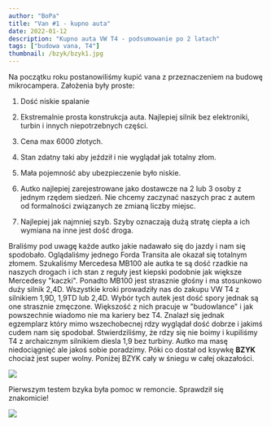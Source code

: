 ```yaml
---
author: "BoPa"
title: "Van #1 - kupno auta"
date: 2022-01-12
description: "Kupno auta VW T4 - podsumowanie po 2 latach"
tags: ["budowa vana, T4"]
thumbnail: /bzyk/bzyk1.jpg
---
```


Na początku roku postanowiliśmy kupić vana z przeznaczeniem na budowę mikrocampera. Założenia były proste:

1. Dość niskie spalanie 

2. Ekstremalnie prosta konstrukcja auta. Najlepiej silnik bez elektroniki, turbin i innych niepotrzebnych części.

3. Cena max 6000 złotych.

4. Stan zdatny taki aby jeździł i nie wyglądał jak totalny złom.

5. Mała pojemność aby ubezpieczenie było niskie.

6. Autko najlepiej zarejestrowane jako dostawcze na 2 lub 3 osoby z jednym rzędem siedzeń. Nie chcemy zaczynać naszych prac z autem od formalności związanych ze zmianą liczby miejsc.

7. Najlepiej jak najmniej szyb. Szyby oznaczają dużą stratę ciepła a ich wymiana na inne jest dość droga.

Braliśmy pod uwagę każde autko jakie nadawało się do jazdy i nam się spodobało. Oglądaliśmy jednego Forda Transita ale okazał się totalnym złomem. Szukaliśmy Mercedesa MB100 ale autka te są dość rzadkie na naszych drogach i ich stan z reguły jest kiepski podobnie jak większe Mercedesy "kaczki". Ponadto MB100 jest strasznie głośny i ma stosunkowo duży silnik 2,4D. Wszystkie kroki prowadziły nas do zakupu VW T4 z silnikiem 1,9D, 1,9TD lub 2,4D. Wybór tych autek jest dość spory jednak są one strasznie zmęczone. Większość z nich pracuje w "budowlance" i jak powszechnie wiadomo nie ma kariery bez T4. Znalazł się jednak egzemplarz który mimo wszechobecnej rdzy wyglądał dość dobrze i jakimś cudem nam się spodobał. Stwierdziliśmy, że rdzy się nie boimy i kupiliśmy T4 z archaicznym silnikiem diesla 1,9 bez turbiny. Autko ma masę niedociągnięć ale jakoś sobie poradzimy. Póki co dostał od ksywkę **BZYK** chociaż jest super wolny. Poniżej BZYK cały w śniegu w całej okazałości. 

![](/bzyk/bzyk1.jpg)

Pierwszym testem bzyka była pomoc w remoncie. Sprawdził się znakomicie!

![](/bzyk2.jpg)